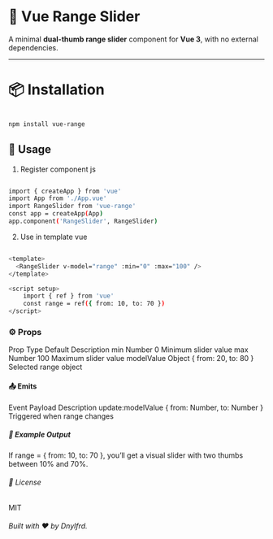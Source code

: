 # 🔵 Vue Range Slider

A minimal **dual-thumb range slider** component for **Vue 3**, with no external dependencies.

---



# 📦 Installation

```bash

npm install vue-range

```

## 🚀 Usage

1. Register component
js

```bash

import { createApp } from 'vue'
import App from './App.vue'
import RangeSlider from 'vue-range'
const app = createApp(App)
app.component('RangeSlider', RangeSlider)

```
2. Use in template
vue

```bash

<template>
  <RangeSlider v-model="range" :min="0" :max="100" />
</template>

<script setup>
    import { ref } from 'vue'
    const range = ref({ from: 10, to: 70 })
</script>

```

### ⚙️ Props

Prop	Type	Default	Description
min	Number	0	Minimum slider value
max	Number	100	Maximum slider value
modelValue	Object	{ from: 20, to: 80 }	Selected range object

#### 📤 Emits

Event	Payload	Description
update:modelValue	{ from: Number, to: Number }	Triggered when range changes

##### 🧪 Example Output

If range = { from: 10, to: 70 }, you’ll get a visual slider with two thumbs between 10% and 70%.

###### 🧾 License

MIT

###### Built with ❤️ by Dnylfrd.